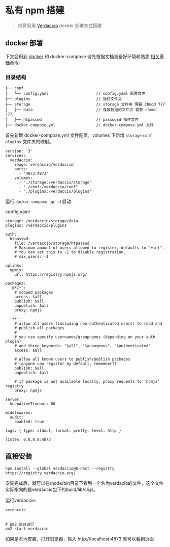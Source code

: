 # 私有 npm 搭建

> 推荐采用 [Verdaccio](https://github.com/verdaccio/verdaccio) docker 部署方式搭建
## docker 部署

下文会用到 [docker](https://dev-one.cn/#/zh-cn/devops/?id=%e5%ae%89%e8%a3%85-docker) 和 docker-compose 请先根据文档准备好环境和熟悉 [相关基础命令](https://dev-one.cn/#/zh-cn/devops/docker?id=%e5%9f%ba%e7%a1%80%e5%91%bd%e4%bb%a4)。

###  目录结构

```
├── conf                                
│   └── config.yaml                     // config.yaml 配置文件
├── plugins                             // 插件文件夹
├── storage                             // storage 文件夹 需要 chmod 777
│   ├── data                            // 存放数据的文件夹 需要 chmod 777
│   ├── htpasswd                        // password 插件文件
├── docker-compose.yml                  // docker-compose.yml 文件
```

首先新增 docker-compose.yml 文件配置，volumes 下新增 `storage` `conf` `plugins` 文件夹的映射。
```
version: '3'
services:
  verdaccio:
    image: verdaccio/verdaccio
    ports:
      - "4873:4873"
    volumes:
      - "./storage:/verdaccio/storage"
      - "./conf:/verdaccio/conf"
      - "./plugins:/verdaccio/plugins"
```

运行 `docker-compose up -d` 启动

config.yaml
```
storage: /verdaccio/storage/data
plugins: /verdaccio/plugins

auth:
  htpasswd:
    file: /verdaccio/storage/htpasswd
    # Maximum amount of users allowed to register, defaults to "+inf".
    # You can set this to -1 to disable registration.
    # max_users: -1

uplinks:
  npmjs:
    url: https://registry.npmjs.org/

packages:
  '@*/*':
    # scoped packages
    access: $all
    publish: $all
    unpublish: $all
    proxy: npmjs

  '**':
    # allow all users (including non-authenticated users) to read and
    # publish all packages
    #
    # you can specify usernames/groupnames (depending on your auth plugin)
    # and three keywords: "$all", "$anonymous", "$authenticated"
    access: $all

    # allow all known users to publish/publish packages
    # (anyone can register by default, remember?)
    publish: $all
    unpublish: $all

    # if package is not available locally, proxy requests to 'npmjs' registry
    proxy: npmjs

server:
  keepAliveTimeout: 60

middlewares:
  audit:
    enabled: true

logs: { type: stdout, format: pretty, level: http }

listen: 0.0.0.0:4873
```

## 直接安装

```
npm install --global verdaccio@6-next --registry https://registry.verdaccio.org/
```

安装完成后，就可以在/node/bin目录下看到一个名为verdacio的文件，这个文件实际指向的是verdaccio包下的build/lib/cli.js。

运行verdaccio:

```
verdaccio


# pm2 后台运行
pm2 start verdaccio
```

如果是本地安装，打开浏览器，输入 http://localhost:4873 就可以看到页面

